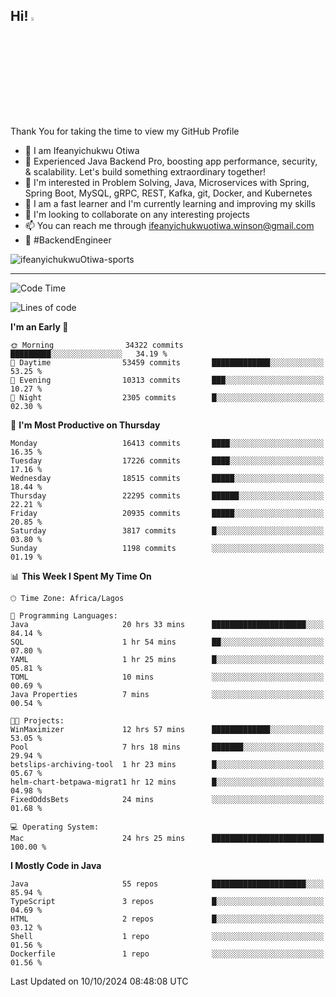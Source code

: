 <!-- BLOG-POST-LIST:START --><!-- BLOG-POST-LIST:END -->

## Hi! <img src="https://media.giphy.com/media/hvRJCLFzcasrR4ia7z/giphy.gif" width="4%"> 

Thank You for taking the time to view my GitHub Profile

- 👋 I am Ifeanyichukwu Otiwa
- 🚀 Experienced Java Backend Pro, boosting app performance, security, & scalability. Let's build something extraordinary together!
- 👀 I'm interested in Problem Solving, Java, Microservices with Spring, Spring Boot, MySQL, gRPC, REST, Kafka, git, Docker, and Kubernetes
- 🌱 I am a fast learner and I'm currently learning and improving my skills
- 💞️ I'm looking to collaborate on any interesting projects
- 📫 You can reach me through ifeanyichukwuotiwa.winson@gmail.com
- 🚀 #BackendEngineer

<p align="left" marginTop="10px"> <img src="https://komarev.com/ghpvc/?username=ifeanyichukwuOtiwa-sports&label=Profile%20views&color=0e75b6&style=for-the-badge" alt="ifeanyichukwuOtiwa-sports" /> </p>

***

<!--START_SECTION:waka-->
![Code Time](http://img.shields.io/badge/Code%20Time-2%2C973%20hrs%2047%20mins-blue)

![Lines of code](https://img.shields.io/badge/From%20Hello%20World%20I%27ve%20Written-24.4%20million%20lines%20of%20code-blue)

**I'm an Early 🐤** 

```text
🌞 Morning                34322 commits       █████████░░░░░░░░░░░░░░░░   34.19 % 
🌆 Daytime                53459 commits       █████████████░░░░░░░░░░░░   53.25 % 
🌃 Evening                10313 commits       ███░░░░░░░░░░░░░░░░░░░░░░   10.27 % 
🌙 Night                  2305 commits        █░░░░░░░░░░░░░░░░░░░░░░░░   02.30 % 
```
📅 **I'm Most Productive on Thursday** 

```text
Monday                   16413 commits       ████░░░░░░░░░░░░░░░░░░░░░   16.35 % 
Tuesday                  17226 commits       ████░░░░░░░░░░░░░░░░░░░░░   17.16 % 
Wednesday                18515 commits       █████░░░░░░░░░░░░░░░░░░░░   18.44 % 
Thursday                 22295 commits       ██████░░░░░░░░░░░░░░░░░░░   22.21 % 
Friday                   20935 commits       █████░░░░░░░░░░░░░░░░░░░░   20.85 % 
Saturday                 3817 commits        █░░░░░░░░░░░░░░░░░░░░░░░░   03.80 % 
Sunday                   1198 commits        ░░░░░░░░░░░░░░░░░░░░░░░░░   01.19 % 
```


📊 **This Week I Spent My Time On** 

```text
🕑︎ Time Zone: Africa/Lagos

💬 Programming Languages: 
Java                     20 hrs 33 mins      █████████████████████░░░░   84.14 % 
SQL                      1 hr 54 mins        ██░░░░░░░░░░░░░░░░░░░░░░░   07.80 % 
YAML                     1 hr 25 mins        █░░░░░░░░░░░░░░░░░░░░░░░░   05.81 % 
TOML                     10 mins             ░░░░░░░░░░░░░░░░░░░░░░░░░   00.69 % 
Java Properties          7 mins              ░░░░░░░░░░░░░░░░░░░░░░░░░   00.54 % 

🐱‍💻 Projects: 
WinMaximizer             12 hrs 57 mins      █████████████░░░░░░░░░░░░   53.05 % 
Pool                     7 hrs 18 mins       ███████░░░░░░░░░░░░░░░░░░   29.94 % 
betslips-archiving-tool  1 hr 23 mins        █░░░░░░░░░░░░░░░░░░░░░░░░   05.67 % 
helm-chart-betpawa-migrat1 hr 12 mins        █░░░░░░░░░░░░░░░░░░░░░░░░   04.98 % 
FixedOddsBets            24 mins             ░░░░░░░░░░░░░░░░░░░░░░░░░   01.68 % 

💻 Operating System: 
Mac                      24 hrs 25 mins      █████████████████████████   100.00 % 
```

**I Mostly Code in Java** 

```text
Java                     55 repos            █████████████████████░░░░   85.94 % 
TypeScript               3 repos             █░░░░░░░░░░░░░░░░░░░░░░░░   04.69 % 
HTML                     2 repos             █░░░░░░░░░░░░░░░░░░░░░░░░   03.12 % 
Shell                    1 repo              ░░░░░░░░░░░░░░░░░░░░░░░░░   01.56 % 
Dockerfile               1 repo              ░░░░░░░░░░░░░░░░░░░░░░░░░   01.56 % 
```




 Last Updated on 10/10/2024 08:48:08 UTC
<!--END_SECTION:waka-->

<!--
<p align="center">
![trophy](https://github-profile-trophy.vercel.app/?username=ifeanyichukwuOtiwa-sports&theme=onedark) (https://github.com/ryo-ma/github-profile-trophy)
</p>
-->

<!---
ifeanyi-otiwa/ifeanyi-otiwa is a ✨ special ✨ repository because its `README.md` (this file) appears on your GitHub profile.
You can click the Preview link to take a look at your changes.
--->
